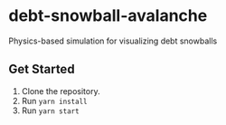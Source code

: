# debt-snowball-avalanche

Physics-based simulation for visualizing debt snowballs

## Get Started

1. Clone the repository.
1. Run `yarn install`
1. Run `yarn start`
